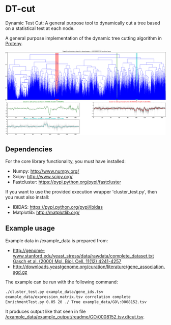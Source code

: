 DT-cut
======

Dynamic Test Cut: A general purpose tool to dynamically cut a tree based on a statistical test at each node.

A general purpose implementation of the dynamic tree cutting algorithm in [Proteny](https://github.com/thiesgehrmann/proteny#proteny).

![An example output from DT-cut](https://raw.githubusercontent.com/thiesgehrmann/DTcut/master/example_data/example_output/GO:0008152.tsv.dtcut.png)

## Dependencies

For the core library functionality, you must have installed:
* Numpy: http://www.numpy.org/
* Scipy: http://www.scipy.org/
* Fastcluster: https://pypi.python.org/pypi/fastcluster

If you want to use the provided execution wrapper 'cluster_test.py', then you must also install:
* IBIDAS: https://pypi.python.org/pypi/Ibidas
* Matplotlib: http://matplotlib.org/

## Example usage

Example data in /example_data is prepared from:

* http://genome-www.stanford.edu/yeast_stress/data/rawdata/complete_dataset.txt [Gasch et al. (2000) Mol. Biol. Cell. 11(12) 4241-4257](http://genome-www.stanford.edu/yeast_stress/gasch.pdf)
* http://downloads.yeastgenome.org/curation/literature/gene_association.sgd.gz

The example can be run with the following command:
```
./cluster_test.py example_data/gene_ids.tsv example_data/expression_matrix.tsv correlation complete EnrichmentTest.py 0.05 20 ./ True example_data/GO\:0008152.tsv
```

It produces output like that seen in file [/example_data/example_output/readme/GO:0008152.tsv.dtcut.tsv](https://raw.githubusercontent.com/thiesgehrmann/DTcut/master/example_data/example_output/GO:0008152.tsv.dtcut.tsv).

